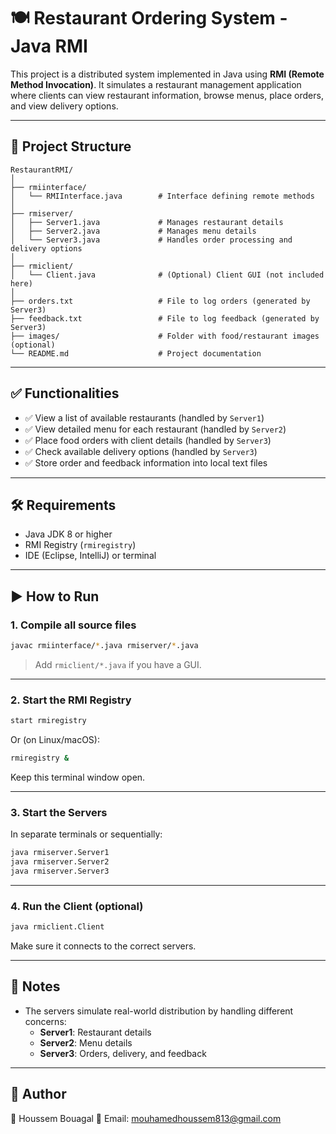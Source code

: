 # 🍽️ Restaurant Ordering System - Java RMI

This project is a distributed system implemented in Java using **RMI (Remote Method Invocation)**. It simulates a restaurant management application where clients can view restaurant information, browse menus, place orders, and view delivery options.

---

## 📁 Project Structure

```
RestaurantRMI/
│
├── rmiinterface/
│   └── RMIInterface.java        # Interface defining remote methods
│
├── rmiserver/
│   ├── Server1.java             # Manages restaurant details
│   ├── Server2.java             # Manages menu details
│   └── Server3.java             # Handles order processing and delivery options
│
├── rmiclient/
│   └── Client.java              # (Optional) Client GUI (not included here)
│
├── orders.txt                   # File to log orders (generated by Server3)
├── feedback.txt                 # File to log feedback (generated by Server3)
├── images/                      # Folder with food/restaurant images (optional)
└── README.md                    # Project documentation
```

---

## ✅ Functionalities

- ✅ View a list of available restaurants (handled by `Server1`)
- ✅ View detailed menu for each restaurant (handled by `Server2`)
- ✅ Place food orders with client details (handled by `Server3`)
- ✅ Check available delivery options (handled by `Server3`)
- ✅ Store order and feedback information into local text files

---

## 🛠 Requirements

- Java JDK 8 or higher
- RMI Registry (`rmiregistry`)
- IDE (Eclipse, IntelliJ) or terminal

---

## ▶️ How to Run

### 1. Compile all source files

```bash
javac rmiinterface/*.java rmiserver/*.java
```

> Add `rmiclient/*.java` if you have a GUI.

---

### 2. Start the RMI Registry

```bash
start rmiregistry
```

Or (on Linux/macOS):

```bash
rmiregistry &
```

Keep this terminal window open.

---

### 3. Start the Servers

In separate terminals or sequentially:

```bash
java rmiserver.Server1
java rmiserver.Server2
java rmiserver.Server3
```

---

### 4. Run the Client (optional)

```bash
java rmiclient.Client
```

Make sure it connects to the correct servers.

---

## 📝 Notes

- The servers simulate real-world distribution by handling different concerns:
  - **Server1**: Restaurant details
  - **Server2**: Menu details
  - **Server3**: Orders, delivery, and feedback

---

## 📌 Author

👤 Houssem Bouagal
📧 Email: mouhamedhoussem813@gmail.com
